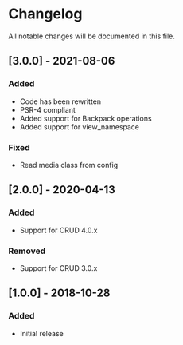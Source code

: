 # Changelog

All notable changes will be documented in this file.

## [3.0.0] - 2021-08-06

### Added
- Code has been rewritten
- PSR-4 compliant
- Added support for Backpack operations
- Added support for view_namespace

### Fixed
- Read media class from config

## [2.0.0] - 2020-04-13

### Added
- Support for CRUD 4.0.x

### Removed
- Support for CRUD 3.0.x

## [1.0.0] - 2018-10-28

### Added
- Initial release
